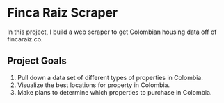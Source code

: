# Finca Raiz Scraper
In this project, I build a web scraper to get Colombian housing data off of fincaraiz.co.

## Project Goals
1. Pull down a data set of different types of properties in Colombia.
2. Visualize the best locations for property in Colombia.
3. Make plans to determine which properties to purchase in Colombia.